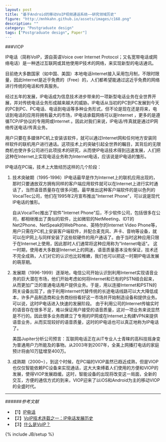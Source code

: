 ```yaml
---
layout: post
title: "基于Android的移动VoIP视频通话系统——研究领域历史"
figure: "http://mnhkahn.github.io/assets/images/c168.png"
description: ""
category: "Postgraduate design"
tags: ["Postgraduate design", Paper"]
---
```


###VIOP

IP电话（简称VoIP，源自英语Voice over Internet Protocol；又名宽带电话或网络电话）是一种透过互联网或其他使用IP技术的网络，来实现新型的电话通讯。

目前绝大多数国家（如中国、美国）本地电话Internet接入采用包月制，不限时限量，因此Internet是近乎免费的（Free）的，人们都希望能通过这近乎免费的网络进行传统的电话和传真服务。

经过五年的发展，IP电话成为信息技术进步带来的一项新型电话业务在全世界开展，并对传统电话业务形成越来越大的威胁。IP电话从当初的PC到PC发展到今天的PC到PC、PC电话、电话到电话等多种业务形式，但不论是现在还是将来，电话到电话的应用将拥有最大的市场，IP电话承载网络可以是Internet ，更多的是遵循TCP/IP协议的专用网或Internet 。因此对我们来说，IP电话/传真就是通过IP网络传送电话/传真业务。

用户只要在多媒体PC机上安装该软件，就可以通过Internet网和任何地方安装同样软件的联机用户进行通话。这项技术上的突破引起全世界的瞩目，其背后的无限商机也使许多公司进行此项技术的研究，从而使IP电话技术得到迅速发展，人们把这种在Internet上实现电话业务称为Internet电话，应该说是IP电话的雏形。

IP电话在PC端，技术上大致经历这样的几个阶段：

1. 技术突破期（1995-1996）IP电话最早是作为Internet上的联机应用出现的，那时只要通放双方拥有同样的客户端应用软件就可以在Internet上进行实时通话了，当然语音质量存在很多问题。最早推出这种客户端软件的是以色列的VocalTec公司，他们在1995年2月宣布推出"Internet Phone"，可以说是现代IP电话的雏形。

	自从VocalTec推出了软件"Internet Phone"后，不少软件公司，包括很多在公司，都相继推出了类似的软件，比如微软的NetMeeting、IDT的 Net2Phone、NetSpeak的WebPhone、英特尔的Internet Video Phone等，用户只需在PC机上安装客户端软件，并配合麦克风、声卡、音响等设备，就可以在IP网上与同样安装了这些软硬件的用户通话了。由于当时这种应用只限于在Internet上使用，因此那时人们通常将这种应用称为"Internet电话"。 这一时期，使用者大多数是Internet上的网迷，语音质量基本没有保证，技术还不完全成熟，人们对它的认识也比较稚嫩，我们也可以把这一时期IP电话发展的萌芽期。

2. 发展期（1996-1999）逐渐地，电信公司开始认识到利用Internet实现语音业务的巨大潜在市场，他们开始考虑如何将Internet和已有的PSTN结合起来，从而更加广泛的普通电话用户提供业务。于是，用以连接Internet和PSTN的网关设备出现了，由于利用Internet代替传统的长途电话线路可以大大降低成本，许多产品制造商和业务商纷纷看好这一市场并开始制造设备和提供业务。可以说，这时IP电话进入快速的发展阶段。 由于利用公司的Internet传输实时的语音存在很多不足，难以保证用户接受的语音质量，这对一项业务来说显然是不行的。因此很多业务商建立了专用的IP网或在Internet上构建VPN来提供语音业务，从而实现较好的语音质量，这时的IP电话也可以真正地称为IP电话了。

	美国Jupiter分析公司预言：互联网电话正在从IT专业人士青睐的高科技摇身变为普通用户力所能及的事物。从2003年到2007年，全美上网播打电话的家庭预计将由10万猛增至400万。

3. 成熟期（2000~），到这个时候，在PC端的VIOP虽然已趋近成熟，但是VIOP也仅仅智能依赖PC设备来实现通话，这大大束缚着人们使用的方便和VIOP的发展，使得VIOP发展趋缓。这时，智能设备的出现将改变这一局面，全新的交互，方便的通信方式的到来，VIOP迎来了以iOS和Android为主的移动VIOP的全盛时代。

---
######*参考文献*
+ 【1】[IP电话](http://zh.wikipedia.org/wiki/IP%E7%94%B5%E8%AF%9D)
+ 【2】[VoIP技术连载之一：IP电话发展历史](http://publish.it168.com/2004/0809/20040809000801.shtml)
+ 【3】[什么是VoIP？](http://tech.163.com/06/0330/17/2DFR3KMG00091589.html)


{% include JB/setup %}